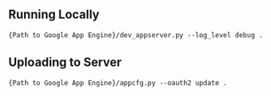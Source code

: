 Running Locally
---

```
{Path to Google App Engine}/dev_appserver.py --log_level debug .
```

Uploading to Server
---

```
{Path to Google App Engine}/appcfg.py --oauth2 update .
```